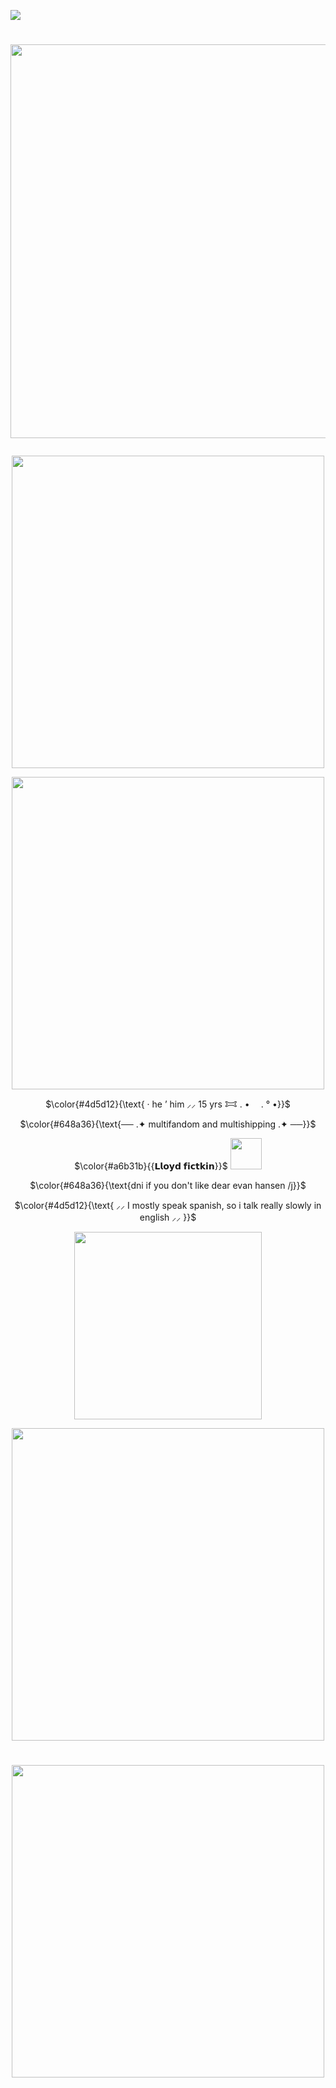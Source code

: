![](https://files.catbox.moe/fief11.png)
# <p align="center"> <img src="https://files.catbox.moe/55wgam.gif" width="630">
<p align="center"> <img src="https://files.catbox.moe/mo0nm6.gif" width="500">
<p align="center"/> <img src="https://files.catbox.moe/o9eqku.gif" width="500">
<p align="center">$\color{#4d5d12}{\text{ ·   he ’ him ⸝⸝ 15 yrs 𐂯 . • ⠀ .  ° •}}$
<p align="center">$\color{#648a36}{\text{── .✦ multifandom and multishipping .✦ ──}}$
<p align="center">$\color{#a6b31b}{{𝗟𝗹𝗼𝘆𝗱‎ 𝗳𝗶𝗰𝘁𝗸𝗶𝗻}}$ <img src="https://files.catbox.moe/50v0z3.gif" width="50">
<p align="center">$\color{#648a36}{\text{dni if you don't like dear evan hansen /j}}$
<p align="center">$\color{#4d5d12}{\text{ ⸝⸝ I mostly speak spanish, so i talk really slowly in english ⸝⸝ }}$
<p align="center"/> <img src="https://files.catbox.moe/lnh6t9.gif" width="300">
<p align="center"/> <img src="https://files.catbox.moe/o9eqku.gif" width="500">

#
<p align="center"/> <img src="https://files.catbox.moe/6qug8a.gif" width="500">
